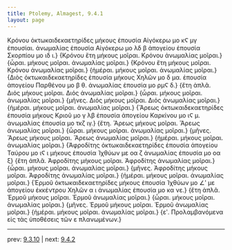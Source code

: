 ```yaml
---
title: Ptolemy, Almagest, 9.4.1
layout: page
---
```


 Κρόνου ὀκτωκαιδεκαετηρίδες μήκους ἐπουσία Αἰγόκερω μο κϚ μγ ἐπουσίαι. ἀνωμαλίας ἐπουσία Αἰγόκερω μο λδ β ἀπογείου ἐπουσία Σκορπίου μο ιδ ι.} {Κρόνου ἔτη μήκους μοῖραι. Κρόνου ἀνωμαλίας μοῖραι.} {ὧραι. μήκους μοῖραι. ἀνωμαλίας μοῖραι.} {Κρόνου ἔτη μήκους μοῖραι. Κρόνου ἀνωμαλίας μοῖραι.} {ἡμέραι. μήκους μοῖραι. ἀνωμαλίας μοῖραι.} {Διὸς ὀκτωκαιδεκαετηρίδες ἐπουσία μήκους Χηλῶν μο δ μα. ἐπουσία ἀπογείου Παρθένου μο β θ. ἀνωμαλίας ἐπουσία μο ρμϚ δ.} {ἔτη ἁπλᾶ. Διός μήκους μοῖραι. Διός ἀνωμαλίας μοῖραι.} {ὧραι. μήκους μοῖραι. ἀνωμαλίας μοῖραι.} {μῆνες. Διός μήκους μοῖραι. Διός ἀνωμαλίας μοῖραι.} {ἡμέραι. μήκους μοῖραι. ἀνωμαλίας μοῖραι.} {Ἄρεως ὀκτωκαιδεκαετηρίδες ἐπουσία μήκους Κριοῦ μο γ λβ ἐπουσία ἀπογείου Καρκίνου μο ιϚ μ. ἀνωμαλίας ἐπουσία μο τκζ ιγ.} {ἔτη. Ἄρεως μήκους μοῖραι. Ἄρεως ἀνωμαλίας μοῖραι.} {ὧραι. μήκους μοῖραι. ἀνωμαλίας μοῖραι.} {μῆνες. Ἄρεως μήκους μοῖραι. Ἄρεως ἀνωμαλίας μοῖραι.} {ἡμέραι. μήκους μοῖραι. ἀνωμαλίας μοῖραι.} {Ἀφροδίτης ὀκτωκαιδεκαετηρίδες ἐπουσία ἀπογείου Ταύρου μο ιϚ ι μήκους ἐπουσία Ἰχθύων με οα ζ ἀνωμαλίας ἐπουσία μο οα ξ} {ἔτη ἁπλᾶ. Ἀφροδίτης μήκους μοῖραι. Ἀφροδίτης ἀνωμαλίας μοῖραι.} {ὧραι. μήκους μοῖραι. ἀνωμαλίας μοῖραι.} {μῆνες. Ἀφροδίτης μήκους μοῖραι. Ἀφροδίτης ἀνωμαλίας μοῖραι.} {ἡμέραι. μήκους μοῖραι. ἀνωμαλίας μοῖραι.} {Ἑρμοῦ ὀκτωκαιδεκαετηρίδες μήκους ἐπουσία Ἰχθύων μο ∠ʹ με ἀπογείου ἐκκέντρου Χηλῶν α ι ἀνωμαλίας ἐπουσία μο κα νε.} {ἔτη ἁπλᾶ. Ἑρμοῦ μήκους μοῖραι. Ἑρμοῦ ἀνωμαλίας μοῖραι.} {ὧραι. μήκους μοῖραι. ἀνωμαλίας μοῖραι.} {μῆνες. Ἑρμοῦ μήκους μοῖραι. Ἑρμοῦ ἀνωμαλίας μοῖραι.} {ἡμέραι. μήκους μοῖραι. ἀνωμαλίας μοῖραι.} {εʹ. Προλαμβανόμενα εἰς τὰς ὑποθέσεις τῶν ε πλανωμένων.} 

---

prev: [9.3.10](../9.3.10/) | next: [9.4.2](../9.4.2/)

